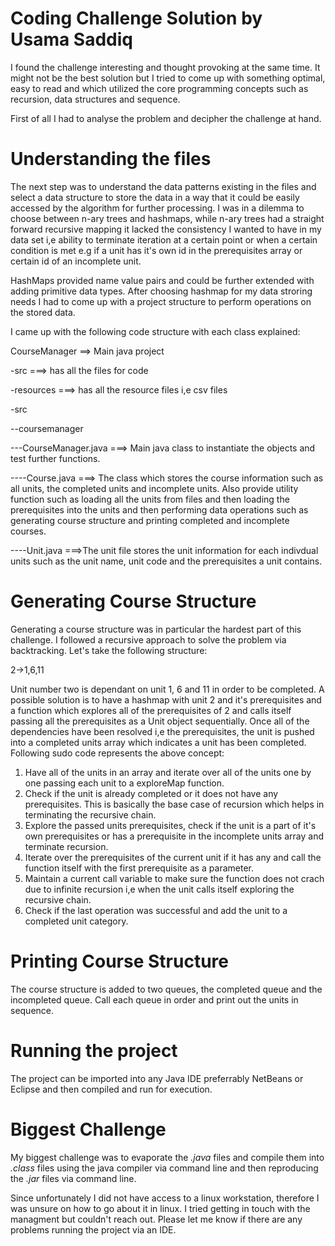 Coding Challenge Solution by Usama Saddiq
==========================================

I found the challenge interesting and thought provoking at the same time. It might not be the best solution but I tried to come up with something optimal, easy to read and which utilized the core programming concepts such as recursion, data structures and sequence.

First of all I had to analyse the problem and decipher the challenge at hand.

Understanding the files
============================

The next step was to understand the data patterns existing in the files and select a data structure to store the data in a way that it could be easily accessed by the algorithm for further processing. I was in a dilemma to choose between n-ary trees and hashmaps, while n-ary trees had a straight forward recursive mapping it lacked the consistency I wanted to have in my data set i,e ability to terminate iteration at a certain point or when a certain condition is met e.g if a unit has it's own id in the prerequisites array or certain id of an incomplete unit.

HashMaps provided name value pairs and could be further extended with adding primitive data types. After choosing hashmap for my data stroring needs I had to come up with a project structure to perform operations on the stored data.


I came up with the following code structure with each class explained:

CourseManager  ==> Main java project

-src       ===> has all the files for code

-resources ===> has all the resource files i,e csv files

-src

--coursemanager

---CourseManager.java  ===> Main java class to instantiate the objects and test further functions.

----Course.java    ===> The class which stores the course information such as all units, the completed units and incomplete units. Also provide utility function such as loading all the units from files and then loading the prerequisites into the units and then performing data operations such as generating course structure and printing completed and incomplete courses.

----Unit.java     ===>The unit file stores the unit information for each indivdual units such as the unit name, unit code and the prerequisites a unit contains.


Generating Course Structure
=============================
Generating a course structure was in particular the hardest part of this challenge. I followed a recursive approach to solve the problem via backtracking. Let's take the following structure:

2->1,6,11

Unit number two is dependant on unit 1, 6 and 11 in order to be completed. A possible solution is to have a hashmap with unit 2 and it's prerequisites and a function which explores all of the prerequisites of 2 and calls itself passing all the prerequisites as a Unit object sequentially. Once all of the dependencies have been resolved i,e the prerequisites, the unit is pushed into a completed units array which indicates a unit has been completed. Following sudo code represents the above concept:

1. Have all of the units in an array and iterate over all of the units one by one passing each unit to a exploreMap function.
2. Check if the unit is already completed or it does not have any prerequisites. This is basically the base case of recursion which helps in terminating the recursive chain.
3. Explore the passed units prerequisites, check if the unit is a part of it's own prerequisites or has a prerequisite in the incomplete units array and terminate recursion.
3. Iterate over the prerequisites of the current unit if it has any and call the function itself with the first prerequisite as a parameter.
4. Maintain a current call variable to make sure the function does not crach due to infinite recursion i,e when the unit calls itself exploring the recursive chain.
5. Check if the last operation was successful and add the unit to a completed unit category.

Printing Course Structure
==========================
The course structure is added to two queues, the completed queue and the incompleted queue. Call each queue in order and print out the units in sequence.


Running the project
===================

The project can be imported into any Java IDE preferrably NetBeans or Eclipse and then compiled and run for execution.


Biggest Challenge
==================
My biggest challenge was to evaporate the *.java* files and compile them into *.class* files using the java compiler via command line and then reproducing the *.jar* files via command line.

Since unfortunately I did not have access to a linux workstation, therefore I was unsure on how to go about it in linux. I tried getting in touch with the managment but couldn't reach out. Please let me know if there are any problems running the project via an IDE.
